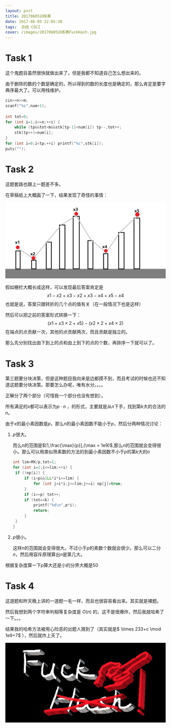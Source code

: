 ```yaml
---
layout: post
title: 20170605训练赛
date: 2017-06-05 22:05:30
tags:  总结 COCI
cover: /images/20170605训练赛FuckHash.jpg
---
```


# Task 1

这个鬼题目虽然很快就做出来了，但是我都不知道自己怎么想出来的。

由于删除的数的个数是确定的，所以得到的数的长度也是确定的，那么肯定是要字典序最大了。可以用栈维护。

```cpp
cin>>n>>m;
scanf("%s",num+1);

int tot=0;
for (int i=1;i<=n;++i) {
	while (tp&&tot<m&&stk[tp-1]<num[i]) tp--,tot++;
	stk[tp++]=num[i];
}
for (int i=0;i<tp;++i) printf("%c",stk[i]);
puts("");
```



# Task 2

这题套路也跟上一题差不多。



在草稿纸上大概画了一下，结果发现了奇怪的事情：



![](\images\20170605训练赛pic1.png)



假如栅栏大概长成这样，可以发现最后答案肯定是
$$
x1-x2+x3-x2+x3-x4+x5-x4
$$
也就是说，答案只跟转折的几个点的值有关（在一般情况下也是这样）

然后可以把之前的答案形式转换一下：
$$
(x1+x3 \times 2+x5) - (x2 \times 2 + x4 \times 2)
$$
在端点的点贡献一次，其他的点贡献两次，而且贡献是独立的。

那么先分别找出由下到上的点和由上到下的点的个数，再排序一下就可以了。



# Task 3

第三题要分块决策，但是这种题目我向来是边都摸不到，而且考试的时候也还不知道这题要分块决策。那要怎么办呢，唯有水分。。。。

正解分了两个部分（可惜我一个部分也没有想到）。

所有满足的$x$都可以表示为$p \cdot n$ ，的形式，主要就是从$n$下手，找到第$k$大的合法的$n$。

由于$x$的最小素因数是$p$，那么n的最小素因数不能小于$p$，然后分两种情况讨论：

1. $p$很大。

   而么n的范围是$[1,\frac{\max}{p}],(\max = 1e9)$,那么$n$的范围就会变得很小。那么可以用类似筛素数的方法的到最小素因数不小于$p$的第$k$大的$n$

   ```cpp
   int lim=MX/p,tot=1;
   for (int i=2;i<=lim;++i) {
   	if (!np[i]) {
   		if (i<p&&1LL*i*i<=lim) {
   			for (int j=i*i;j<=lim;j+=i) np[j]=true;
   		}
   		if (i>=p) tot++;
   		if (tot==k) {
   			printf("%d\n",p*i);
   			return;
   		}
   	}
   }
   ```

2. $p$很小。

   这样$n$的范围就会变得很大。不过小于$p$的素数个数就会很少。那么可以二分$n$，然后用容斥原理算出$n$是第几大。

根据复杂度算一下$p$算大还是小的分界大概是$50$



# Task 4

这道题和昨天晚上讲的一道题一毛一样，而且也很容易看出来。其实就是裸题。

然后我想到两个字符串判相等复杂度是 $O(n)$ 的，这不是很爆炸，然后我就哈希了一下。。。

结果我的哈希方法被用心险恶的出题人猜到了（其实就是$ \times 233+c \mod 1e9+7$ ），然后就炸上天了。

![](\images\20170605训练赛FuckHash.jpg)